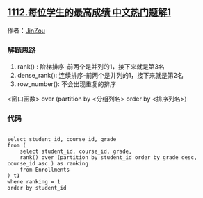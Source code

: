 ## [1112.每位学生的最高成绩 中文热门题解1](https://leetcode.cn/problems/highest-grade-for-each-student/solutions/100000/chuang-kou-han-shu-ji-chong-pai-xu-de-qu-s0fa)

作者：[JinZou](https://leetcode.cn/u/JinZou)
### 解题思路
1. rank() : 阶梯排序-前两个是并列的1，接下来就是第3名
2. dense_rank(): 连续排序-前两个是并列的1，接下来就是第2名
3. row_number(): 不会出现重复的排序

<窗口函数> over (partition by <分组列名> order by <排序列名>)

### 代码

```mysql

select student_id, course_id, grade
from (
    select student_id, course_id, grade,
    rank() over (partition by student_id order by grade desc, course_id asc ) as ranking
    from Enrollments
) t1
where ranking = 1
order by student_id
```